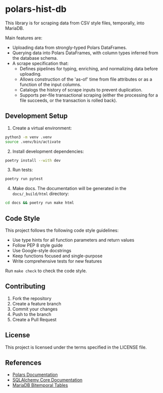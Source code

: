 # polars-hist-db

This library is for scraping data from CSV style files, temporally, into MariaDB.

Main features are:
- Uploading data from strongly-typed Polars DataFrames.
- Querying data into Polars DataFrames, with column types inferred from the database schema.
- A scrape specification that:
    - Defines pipelines for typing, enriching, and normalizing data before uploading.
    - Allows construction of the 'as-of' time from file attributes or as a function of the input columns.
    - Catalogs the history of scrape inputs to prevent duplication.
    - Supports per-file transactional scraping (either the processing for a file succeeds, or the transaction is rolled back).

## Development Setup

1. Create a virtual environment:
```bash
python3 -m venv .venv
source .venv/bin/activate
```

2. Install development dependencies:
```bash
poetry install --with dev
```

3. Run tests:
```bash
poetry run pytest
```

4. Make docs. The documentation will be generated in the ``docs/_build/html`` directory:
```bash
cd docs && poetry run make html
```

## Code Style

This project follows the following code style guidelines:

* Use type hints for all function parameters and return values
* Follow PEP 8 style guide
* Use Google-style docstrings
* Keep functions focused and single-purpose
* Write comprehensive tests for new features

Run ``make check`` to check the code style.


## Contributing

1. Fork the repository
2. Create a feature branch
3. Commit your changes
4. Push to the branch
5. Create a Pull Request

## License

This project is licensed under the terms specified in the LICENSE file.

## References

- [Polars Documentation](https://docs.pola.rs/api/python/stable/reference/index.html)
- [SQLAlchemy Core Documentation](https://docs.sqlalchemy.org/en/20/core/index.html)
- [MariaDB Bitemporal Tables](https://mariadb.com/kb/en/bitemporal-tables)

